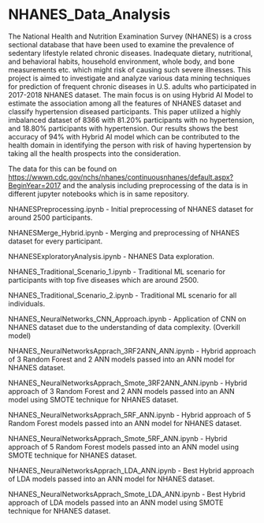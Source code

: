 # NHANES_Data_Analysis
The National Health and Nutrition Examination Survey (NHANES) is a cross sectional database that have been used to examine the prevalence of sedentary lifestyle related chronic diseases. Inadequate dietary, nutritional, and behavioral habits, household environment, whole body, and bone measurements etc. which might risk of causing such severe illnesses. This project is aimed to investigate and analyze various data mining techniques for prediction of frequent chronic diseases in U.S. adults who participated in 2017-2018 NHANES dataset. The main focus is on using Hybrid AI Model to estimate the association among all the features of NHANES dataset and classify hypertension diseased participants. This paper utilized a highly imbalanced dataset of 8366 with 81.20% participants with no hypertension, and 18.80\% participants with hypertension. Our results shows the best accuracy of 94% with Hybrid AI model which can be contributed to the health domain in identifying the person with risk of having hypertension by taking all the health prospects into the consideration.

The data for this can be found on https://wwwn.cdc.gov/nchs/nhanes/continuousnhanes/default.aspx?BeginYear=2017 and the analysis including preprocessing of the data is in different jupyter notebooks which is in same repository.

NHANESPreprocessing.ipynb - Initial preprocessing of NHANES dataset for around 2500 participants.

NHANESMerge_Hybrid.ipynb - Merging and preprocessing of NHANES dataset for every participant.

NHANESExploratoryAnalysis.ipynb - NHANES Data exploration.

NHANES_Traditional_Scenario_1.ipynb - Traditional ML scenario for participants with top five diseases which are around 2500.

NHANES_Traditional_Scenario_2.ipynb - Traditional ML scenario for all individuals.

NHANES_NeuralNetworks_CNN_Approach.ipynb - Application of CNN on NHANES dataset due to the understanding of data complexity. (Overkill model)

NHANES_NeuralNetworksApprach_3RF2ANN_ANN.ipynb - Hybrid approach of 3 Random Forest and 2 ANN models passed into an ANN model for NHANES dataset.

NHANES_NeuralNetworksApprach_Smote_3RF2ANN_ANN.ipynb - Hybrid approach of 3 Random Forest and 2 ANN models passed into an ANN model using SMOTE technique for NHANES dataset.

NHANES_NeuralNetworksApprach_5RF_ANN.ipynb - Hybrid approach of 5 Random Forest models passed into an ANN model for NHANES dataset.

NHANES_NeuralNetworksApprach_Smote_5RF_ANN.ipynb - Hybrid approach of 5 Random Forest models passed into an ANN model using SMOTE technique for NHANES dataset.

NHANES_NeuralNetworksApprach_LDA_ANN.ipynb - Best Hybrid approach of LDA models passed into an ANN model for NHANES dataset.

NHANES_NeuralNetworksApprach_Smote_LDA_ANN.ipynb - Best Hybrid approach of LDA models passed into an ANN model using SMOTE technique for NHANES dataset.
